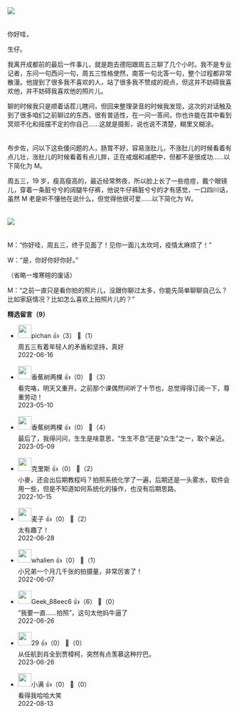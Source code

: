 [![](https://static001.geekbang.org/resource/image/f7/82/f7a6bfb04fa754832a9049959598f482.jpg?wh=750x360)](http://time.geekbang.org/column/article/524604)

　  
你好哇，

生仔。

我离开成都前的最后一件事儿，就是跑去德阳跟周五三聊了几个小时。我不是专业记者，东问一句西问一句，周五三性格使然，南答一句北答一句，整个过程都非常散漫。他提到了很多我不喜欢的人，站了很多我不赞成的观点，但这并不妨碍我喜欢他，并不妨碍我喜欢他的照片儿。

聊的时候我只是顺着话茬儿瞎问，但回来整理录音的时候我发现，这次的对话触及到了很多咱们之前聊过的东西，很有普适性，在一问一答间，你也许能在其中看到冥顽不化和摇摆不定的你自己……这就是摄影，说也说不清楚，糊里又糊涂。  
　

布步佐，问以下这些傻问题的人，肠胃不好，容易涨肚儿，不涨肚儿的时候看着有点儿壮，涨肚儿的时候看着有点儿胖，正在戒烟和减肥中，但都不是很成功……以下简化为 M。

周五三，19 岁，瘦高瘦高的，最近经常熬夜，所以脸上长了一些痘痘，戴个眼镜儿，穿着一条脏兮兮的阔腿牛仔裤，他说牛仔裤脏兮兮的才有感觉，一口四川话，虽然 M 老是听不懂他在说什么，但觉得他很可爱……以下简化为 W。

　  
![](https://static001.geekbang.org/resource/image/d8/16/d82045c1827dbe13f8bc13f76da3c116.jpg?wh=1920x1537)

　  
M：“你好哇，周五三，终于见面了！见你一面儿太坎坷，疫情太麻烦了！”

W：“是，你好你好你好。”

（省略一堆寒暄的废话）

M：“之前一直只是看你拍的照片儿，没跟你聊过太多，你能先简单聊聊自己么？比如家庭情况？比如怎么喜欢上拍照片儿的？”
<div><strong>精选留言（9）</strong></div><ul>
<li><img src="https://static001.geekbang.org/account/avatar/00/2b/e9/9e/1d617f31.jpg" width="30px"><span>pichan</span> 👍（3） 💬（1）<div>周五三有着年轻人的矛盾和坚持，真好</div>2022-06-16</li><br/><li><img src="https://static001.geekbang.org/account/avatar/00/37/32/ca/90989938.jpg" width="30px"><span>香蕉树两棵</span> 👍（0） 💬（3）<div>看完咯，明天又重开。之前那个课偶然间听了十节也，总觉得得订阅一下，尊重劳动！</div>2023-05-10</li><br/><li><img src="https://static001.geekbang.org/account/avatar/00/37/32/ca/90989938.jpg" width="30px"><span>香蕉树两棵</span> 👍（0） 💬（4）<div>最后了，我得问问，生生是啥意思，“生生不息”还是“众生”之一，取个亲近。</div>2023-05-09</li><br/><li><img src="https://static001.geekbang.org/account/avatar/00/0f/aa/6e/f344810c.jpg" width="30px"><span>克里斯</span> 👍（0） 💬（2）<div>小麥，还会出后期教程吗？拍照系统化学了一遍，后期还是一头雾水，软件会用一些，但是不知道如何系统化的操作，也没有后期思路。</div>2022-10-15</li><br/><li><img src="https://static001.geekbang.org/account/avatar/00/19/2f/f0/2b1acf0a.jpg" width="30px"><span>麦子</span> 👍（0） 💬（2）<div>太有趣了！</div>2022-06-28</li><br/><li><img src="https://static001.geekbang.org/account/avatar/00/1e/88/e9/c46e6b0c.jpg" width="30px"><span>whalien</span> 👍（0） 💬（1）<div>小兄弟一个月几千张的拍摄量，非常厉害了！</div>2022-06-07</li><br/><li><img src="" width="30px"><span>Geek_88eec6</span> 👍（6） 💬（0）<div>“我要一直……拍照”，这句太他妈牛逼了</div>2022-06-26</li><br/><li><img src="https://static001.geekbang.org/account/avatar/00/2b/f6/8a/b1d36aaf.jpg" width="30px"><span>29</span> 👍（0） 💬（0）<div>从任航到肖全到贾樟柯，突然有点羡慕这种拧巴。  </div>2023-06-26</li><br/><li><img src="https://static001.geekbang.org/account/avatar/00/1b/61/f3/dbf81e8c.jpg" width="30px"><span>小满</span> 👍（0） 💬（0）<div>看得我哈哈大笑</div>2022-08-13</li><br/>
</ul>